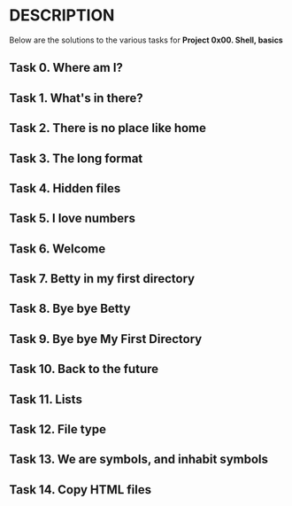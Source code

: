 # DESCRIPTION
Below are the solutions to the various tasks for **Project 0x00. Shell, basics**

## Task 0. Where am I?


## Task 1. What's in there?


## Task 2. There is no place like home


## Task 3. The long format


## Task 4. Hidden files


## Task 5. I love numbers 


## Task 6. Welcome


## Task 7. Betty in my first directory


## Task 8. Bye bye Betty


## Task 9. Bye bye My First Directory


## Task 10. Back to the future


## Task 11. Lists


## Task 12. File type


## Task 13. We are symbols, and inhabit symbols


## Task 14. Copy HTML files



